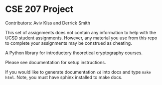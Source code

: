 # CSE 207 Project
Contributors: Aviv Kiss and Derrick Smith

This set of assignments does not contain any information to help with the UCSD student assignments. However, any material you use from this repo to complete your assignments may be construed as cheating. 

A Python library for introductory theoretical cryptography courses. 

Please see documentation for setup instructions. 

If you would like to generate documentation `cd` into docs and type `make html`. Note, you must have sphinx installed to make docs.
